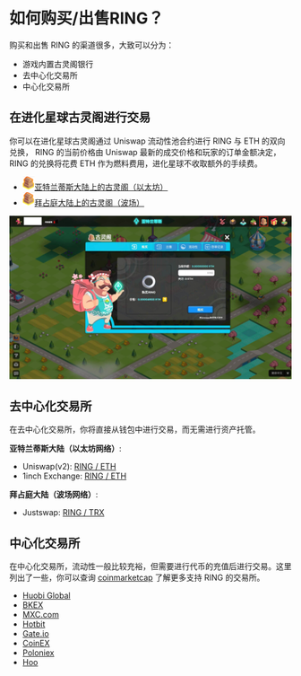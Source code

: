 # 如何购买/出售RING？

购买和出售 RING 的渠道很多，大致可以分为：

* 游戏内置古灵阁银行
* 去中心化交易所
* 中心化交易所

## 在进化星球古灵阁进行交易

你可以在进化星球古灵阁通过 Uniswap 流动性池合约进行 RING 与 ETH 的双向兑换， RING 的当前价格由 Uniswap 最新的成交价格和玩家的订单金额决定，RING 的兑换将花费 ETH 作为燃料费用，进化星球不收取额外的手续费。

* ![&#x53E4;&#x7075;&#x9601;](../../.gitbook/assets/advanced-trading-gringott-bank-cn-1.png)[亚特兰蒂斯大陆上的古灵阁（以太坊）](https://www.evolution.land/land/1/bank/buy-ring)
* ![&#x53E4;&#x7075;&#x9601;](../../.gitbook/assets/advanced-trading-gringott-bank-cn-1.png)[拜占庭大陆上的古灵阁（波场）](https://www.evolution.land/land/2/bank/buy-ring)

![&#x8D2D;&#x4E70;&#x548C;&#x51FA;&#x552E;RING](../../.gitbook/assets/advanced-trading-gringott-bank-cn-2.jpg)

## 去中心化交易所

在去中心化交易所，你将直接从钱包中进行交易，而无需进行资产托管。

**亚特兰蒂斯大陆（以太坊网络）**:

* Uniswap\(v2\): [RING / ETH](https://info.uniswap.org/token/0x9469d013805bffb7d3debe5e7839237e535ec483)
* 1inch Exchange: [RING / ETH](https://1inch.exchange/#/RING/ETH)

**拜占庭大陆（波场网络）**:

* Justswap: [RING / TRX](https://justswap.io/#/scan/detail/trx/TL175uyihLqQD656aFx3uhHYe1tyGkmXaW)

## 中心化交易所

在中心化交易所，流动性一般比较充裕，但需要进行代币的充值后进行交易。这里列出了一些，你可以查询 [coinmarketcap](https://coinmarketcap.com/currencies/darwinia-network/markets/) 了解更多支持 RING 的交易所。

* [Huobi Global](https://www.hbg.com/en-us/exchange/ring_usdt)
* [BKEX](https://www.bkex.com/trade/RING_USDT)
* [MXC.com](https://www.mxc.com/trade/easy#RING_USDT)
* [Hotbit](https://www.hotbit.io/exchange?symbol=RING_USDT)
* [Gate.io](https://gate.io/trade/ring_usdt)
* [CoinEX](https://www.coinex.com/trading?currency=usdt&dest=ring&tab=limit)
* [Poloniex](https://poloniex.com/exchange#usdt_ring)
* [Hoo](https://hoo.com/spot/ring-usdt)

